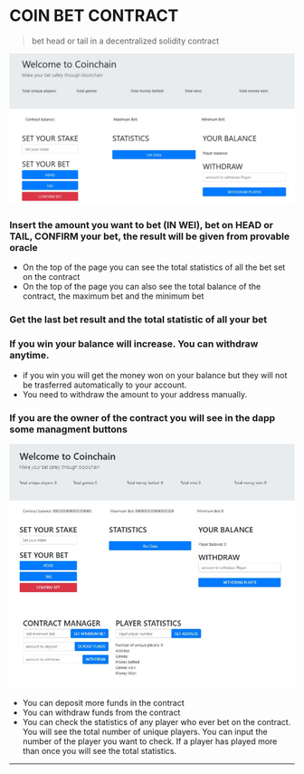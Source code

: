 # COIN BET CONTRACT

> bet head or tail in a decentralized solidity contract

![](coin_contract1.JPG)


### Insert the amount you want to bet (IN WEI), bet on HEAD or TAIL, CONFIRM your bet, the result will be given from provable oracle ###

- On the top of the page you can see the total statistics of all the bet set on the contract
- On the top of the page you can also see the total balance of the contract, the maximum bet and the minimum bet


### Get the last bet result and the total statistic of all your bet ###


### If you win your balance will increase. You can withdraw anytime.  ###
 - if you win you will get the money won on your balance but they will not be trasferred automatically to your account.
 - You need to withdraw the amount to your address manually.
 
 
### If you are the owner of the contract you will see in the dapp some managment buttons ###
 ![](page.JPG)
 
 - You can deposit more funds in the contract
 - You can withdraw funds from the contract
 - You can check the statistics of any player who ever bet on the contract. You will see the total number of unique players.
   You can input the number of the player you want to check. If a player has played more than once you will see the total statistics.
   
   

---

